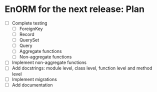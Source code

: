 # EnORM for the next release: Plan

* [ ] Complete testing
  * [ ] ForeignKey
  * [ ] Record
  * [ ] QuerySet
  * [ ] Query
  * [ ] Aggregate functions
  * [ ] Non-aggregate functions
* [ ] Implement non-aggregate functions
* [ ] Add docstrings: module level, class level, function level and method level
* [ ] Implement migrations
* [ ] Add documentation